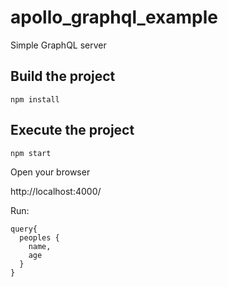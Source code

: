 # apollo_graphql_example
Simple GraphQL server

## Build the project

```
npm install
```

## Execute the project

```
npm start
```
Open your browser

http://localhost:4000/

Run:

```
query{
  peoples {
    name,
    age
  }
}
```
